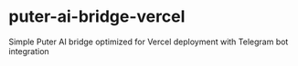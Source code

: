 # puter-ai-bridge-vercel
Simple Puter AI bridge optimized for Vercel deployment with Telegram bot integration
